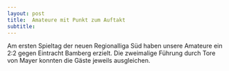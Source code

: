 ```yaml
---
layout: post
title:  Amateure mit Punkt zum Auftakt
subtitle:  
---
```


Am ersten Spieltag der neuen Regionalliga Süd haben unsere Amateure ein 2:2 gegen Eintracht Bamberg erzielt. Die zweimalige Führung durch Tore von Mayer konnten die Gäste jeweils ausgleichen.


